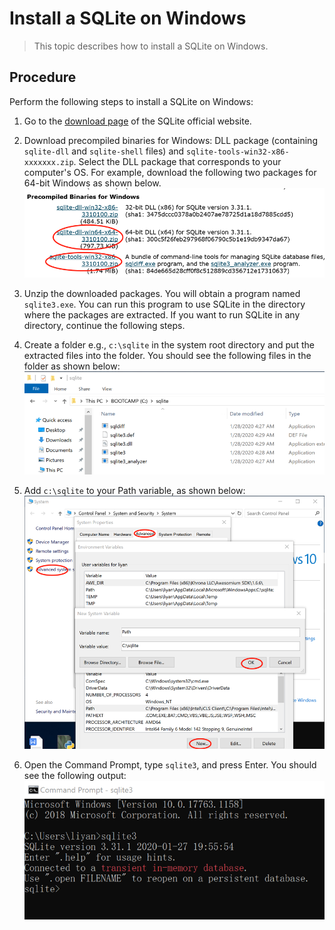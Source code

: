 #  Install a SQLite on Windows

> This topic describes how to install a SQLite on Windows.

## Procedure

Perform the following steps to install a SQLite on Windows:

1. Go to the [download page](https://sqlite.org/download.html) of the SQLite official website.

2. Download precompiled binaries for Windows: DLL package (containing `sqlite-dll` and `sqlite-shell` files) and `sqlite-tools-win32-x86-xxxxxxx.zip`. Select the DLL package that corresponds to your computer's OS. For example, download the following two packages for 64-bit Windows as shown below.
![](https://github.com/MeantForChange/SQLite-Installation-Guide/blob/master/img-folder/downloadpage.png)

3. Unzip the downloaded packages. You will obtain a program named `sqlite3.exe`. You can run this program to use SQLite in the directory where the packages are extracted. If you want to run SQLite in any directory, continue the following steps.

4. Create a folder e.g., `c:\sqlite` in the system root directory and put the extracted files into the folder. You should see the following files in the folder as shown below:
![](https://github.com/MeantForChange/SQLite-Installation-Guide/blob/master/img-folder/sqliteforenglish.png)

5. Add `c:\sqlite` to your Path variable, as shown below:
![](https://github.com/MeantForChange/SQLite-Installation-Guide/blob/master/img-folder/setenvironmentvariable.png)

6. Open the Command Prompt, type `sqlite3`, and  press Enter. You should see the following output:
![](https://github.com/MeantForChange/SQLite-Installation-Guide/blob/master/img-folder/commandoutput.png)
